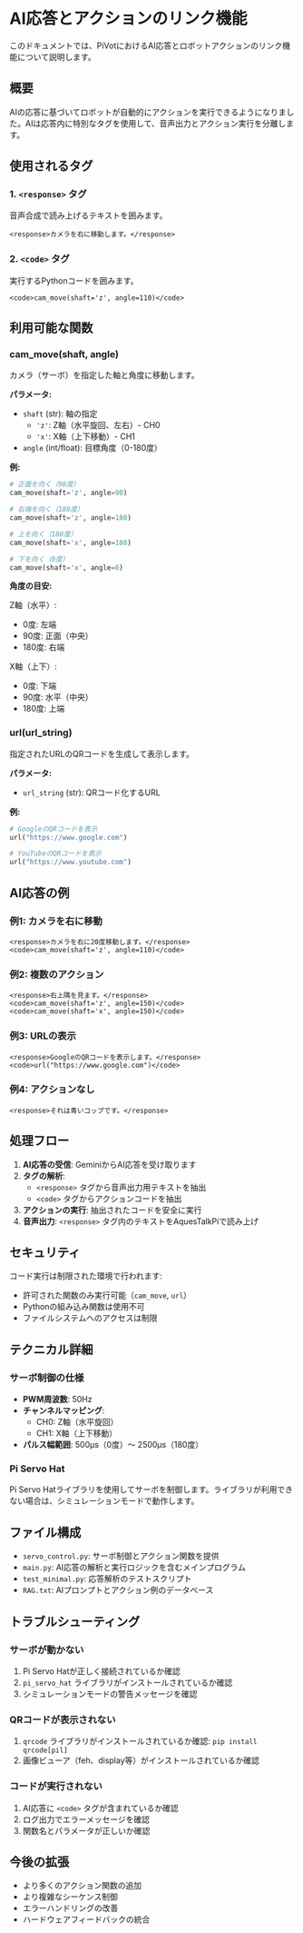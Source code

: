 # AI応答とアクションのリンク機能

このドキュメントでは、PiVotにおけるAI応答とロボットアクションのリンク機能について説明します。

## 概要

AIの応答に基づいてロボットが自動的にアクションを実行できるようになりました。AIは応答内に特別なタグを使用して、音声出力とアクション実行を分離します。

## 使用されるタグ

### 1. `<response>` タグ
音声合成で読み上げるテキストを囲みます。

```
<response>カメラを右に移動します。</response>
```

### 2. `<code>` タグ
実行するPythonコードを囲みます。

```
<code>cam_move(shaft='z', angle=110)</code>
```

## 利用可能な関数

### cam_move(shaft, angle)
カメラ（サーボ）を指定した軸と角度に移動します。

**パラメータ:**
- `shaft` (str): 軸の指定
  - `'z'`: Z軸（水平旋回、左右）- CH0
  - `'x'`: X軸（上下移動）- CH1
- `angle` (int/float): 目標角度（0-180度）

**例:**
```python
# 正面を向く（90度）
cam_move(shaft='z', angle=90)

# 右端を向く（180度）
cam_move(shaft='z', angle=180)

# 上を向く（180度）
cam_move(shaft='x', angle=180)

# 下を向く（0度）
cam_move(shaft='x', angle=0)
```

**角度の目安:**

Z軸（水平）:
- 0度: 左端
- 90度: 正面（中央）
- 180度: 右端

X軸（上下）:
- 0度: 下端
- 90度: 水平（中央）
- 180度: 上端

### url(url_string)
指定されたURLのQRコードを生成して表示します。

**パラメータ:**
- `url_string` (str): QRコード化するURL

**例:**
```python
# GoogleのQRコードを表示
url("https://www.google.com")

# YouTubeのQRコードを表示
url("https://www.youtube.com")
```

## AI応答の例

### 例1: カメラを右に移動
```
<response>カメラを右に20度移動します。</response>
<code>cam_move(shaft='z', angle=110)</code>
```

### 例2: 複数のアクション
```
<response>右上隅を見ます。</response>
<code>cam_move(shaft='z', angle=150)</code>
<code>cam_move(shaft='x', angle=150)</code>
```

### 例3: URLの表示
```
<response>GoogleのQRコードを表示します。</response>
<code>url("https://www.google.com")</code>
```

### 例4: アクションなし
```
<response>それは青いコップです。</response>
```

## 処理フロー

1. **AI応答の受信**: GeminiからAI応答を受け取ります
2. **タグの解析**: 
   - `<response>` タグから音声出力用テキストを抽出
   - `<code>` タグからアクションコードを抽出
3. **アクションの実行**: 抽出されたコードを安全に実行
4. **音声出力**: `<response>` タグ内のテキストをAquesTalkPiで読み上げ

## セキュリティ

コード実行は制限された環境で行われます:
- 許可された関数のみ実行可能（`cam_move`, `url`）
- Pythonの組み込み関数は使用不可
- ファイルシステムへのアクセスは制限

## テクニカル詳細

### サーボ制御の仕様
- **PWM周波数**: 50Hz
- **チャンネルマッピング**:
  - CH0: Z軸（水平旋回）
  - CH1: X軸（上下移動）
- **パルス幅範囲**: 500μs（0度）〜 2500μs（180度）

### Pi Servo Hat
Pi Servo Hatライブラリを使用してサーボを制御します。ライブラリが利用できない場合は、シミュレーションモードで動作します。

## ファイル構成

- `servo_control.py`: サーボ制御とアクション関数を提供
- `main.py`: AI応答の解析と実行ロジックを含むメインプログラム
- `test_minimal.py`: 応答解析のテストスクリプト
- `RAG.txt`: AIプロンプトとアクション例のデータベース

## トラブルシューティング

### サーボが動かない
1. Pi Servo Hatが正しく接続されているか確認
2. `pi_servo_hat` ライブラリがインストールされているか確認
3. シミュレーションモードの警告メッセージを確認

### QRコードが表示されない
1. `qrcode` ライブラリがインストールされているか確認: `pip install qrcode[pil]`
2. 画像ビューア（feh、display等）がインストールされているか確認

### コードが実行されない
1. AI応答に `<code>` タグが含まれているか確認
2. ログ出力でエラーメッセージを確認
3. 関数名とパラメータが正しいか確認

## 今後の拡張

- より多くのアクション関数の追加
- より複雑なシーケンス制御
- エラーハンドリングの改善
- ハードウェアフィードバックの統合
